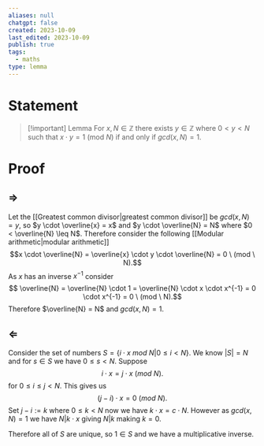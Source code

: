 ```yaml
---
aliases: null
chatgpt: false
created: 2023-10-09
last_edited: 2023-10-09
publish: true
tags:
  - maths
type: lemma
---
```

# Statement

>[!important] Lemma
>For $x, N \in \mathbb{Z}$ there exists $y \in \mathbb{Z}$ where $0 < y < N$ such that $x \cdot y = 1$ (mod $N$) if and only if $gcd(x,N) = 1$.

# Proof

## $\Rightarrow$

Let the [[Greatest common divisor|greatest common divisor]] be $gcd(x, N) = y$, so $y \cdot \overline{x} = x$ and $y \cdot \overline{N} = N$ where $0 < \overline{N} \leq N$. Therefore consider the following [[Modular arithmetic|modular arithmetic]]
$$x \cdot \overline{N} = \overline{x} \cdot y \cdot \overline{N} = 0 \ (mod \ N).$$
As $x$ has an inverse $x^{-1}$ consider
$$
\overline{N} = \overline{N} \cdot 1 = \overline{N} \cdot x \cdot x^{-1} = 0 \cdot x^{-1} = 0 \ (mod \ N).$$
Therefore $\overline{N} = N$ and $gcd(x, N) = 1$.

## $\Leftarrow$

Consider the set of numbers $S = \{ i \cdot x \ mod \ N \vert 0 \leq i < N\}$. We know $\vert S \vert = N$ and for $s \in S$ we have $0 \leq s < N$. Suppose
$$ i \cdot x = j \cdot x \ (mod \ N).$$
for $0 \leq i \leq j < N$. This gives us
$$ (j - i) \cdot x = 0 \ (mod \ N).$$
Set $j-i := k$ where $0 \leq k < N$ now we have $k \cdot x = c \cdot N$. However as $gcd(x, N) = 1$ we have $N \vert k \cdot x$ giving $N \vert k$ making $k = 0$.

Therefore all of $S$ are unique, so $1 \in S$ and we have a multiplicative inverse.
